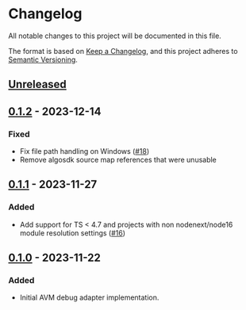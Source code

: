 # Changelog

All notable changes to this project will be documented in this file.

The format is based on [Keep a Changelog](https://keepachangelog.com/en/1.0.0/),
and this project adheres to [Semantic Versioning](https://semver.org/spec/v2.0.0.html).

## [Unreleased]

## [0.1.2] - 2023-12-14

### Fixed

- Fix file path handling on Windows ([#18](https://github.com/algorand/avm-debugger/pull/18))
- Remove algosdk source map references that were unusable

## [0.1.1] - 2023-11-27

### Added

- Add support for TS < 4.7 and projects with non nodenext/node16 module resolution settings ([#16](https://github.com/algorand/avm-debugger/pull/16))

## [0.1.0] - 2023-11-22

### Added

- Initial AVM debug adapter implementation.

[unreleased]: https://github.com/algorand/avm-debugger/compare/v0.1.2...HEAD
[0.1.2]: https://github.com/algorand/avm-debugger/releases/tag/v0.1.2
[0.1.1]: https://github.com/algorand/avm-debugger/releases/tag/v0.1.1
[0.1.0]: https://github.com/algorand/avm-debugger/releases/tag/v0.1.0
